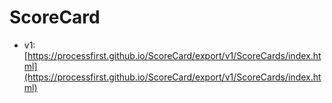 # ScoreCard

- v1: [https://processfirst.github.io/ScoreCard/export/v1/ScoreCards/index.html](https://processfirst.github.io/ScoreCard/export/v1/ScoreCards/index.html)

